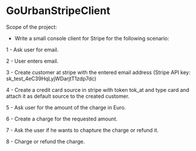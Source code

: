 # GoUrbanStripeClient

Scope of the project:

- Write a small console client for Stripe for the following scenario:

1 - Ask user for email.

2 - User enters email.

3 - Create customer at stripe with the entered email address (Stripe API key: sk_test_4eC39HqLyjWDarjtT1zdp7dc)

4 - Create a credit card source in stripe with token tok_at and type card and attach it as default source to the created customer.

5 - Ask user for the amount of the charge in Euro.

6 - Create a charge for the requested amount.

7 - Ask the user if he wants to chapture the charge or refund it.

8 - Charge or refund the charge.
